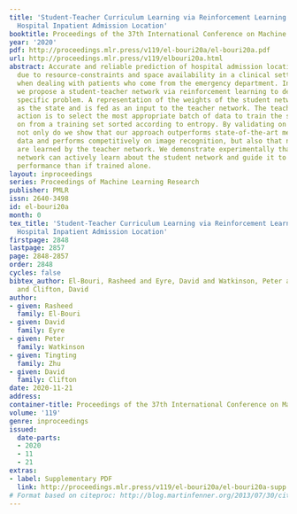 ```yaml
---
title: 'Student-Teacher Curriculum Learning via Reinforcement Learning: Predicting
  Hospital Inpatient Admission Location'
booktitle: Proceedings of the 37th International Conference on Machine Learning
year: '2020'
pdf: http://proceedings.mlr.press/v119/el-bouri20a/el-bouri20a.pdf
url: http://proceedings.mlr.press/v119/elbouri20a.html
abstract: Accurate and reliable prediction of hospital admission location is important
  due to resource-constraints and space availability in a clinical setting, particularly
  when dealing with patients who come from the emergency department. In this work
  we propose a student-teacher network via reinforcement learning to deal with this
  specific problem. A representation of the weights of the student network is treated
  as the state and is fed as an input to the teacher network. The teacher network’s
  action is to select the most appropriate batch of data to train the student network
  on from a training set sorted according to entropy. By validating on three datasets,
  not only do we show that our approach outperforms state-of-the-art methods on tabular
  data and performs competitively on image recognition, but also that novel curricula
  are learned by the teacher network. We demonstrate experimentally that the teacher
  network can actively learn about the student network and guide it to achieve better
  performance than if trained alone.
layout: inproceedings
series: Proceedings of Machine Learning Research
publisher: PMLR
issn: 2640-3498
id: el-bouri20a
month: 0
tex_title: 'Student-Teacher Curriculum Learning via Reinforcement Learning: Predicting
  Hospital Inpatient Admission Location'
firstpage: 2848
lastpage: 2857
page: 2848-2857
order: 2848
cycles: false
bibtex_author: El-Bouri, Rasheed and Eyre, David and Watkinson, Peter and Zhu, Tingting
  and Clifton, David
author:
- given: Rasheed
  family: El-Bouri
- given: David
  family: Eyre
- given: Peter
  family: Watkinson
- given: Tingting
  family: Zhu
- given: David
  family: Clifton
date: 2020-11-21
address: 
container-title: Proceedings of the 37th International Conference on Machine Learning
volume: '119'
genre: inproceedings
issued:
  date-parts:
  - 2020
  - 11
  - 21
extras:
- label: Supplementary PDF
  link: http://proceedings.mlr.press/v119/el-bouri20a/el-bouri20a-supp.pdf
# Format based on citeproc: http://blog.martinfenner.org/2013/07/30/citeproc-yaml-for-bibliographies/
---
```

